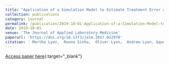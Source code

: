 ```yaml
---
title: "Application of a Simulation Model to Estimate Treatment Error and Clinical Risk Derived from Point-of-Care International Normalized Ratio Device Analytic Performance"
collection: publications
category: journal
permalink: /publication/2019-10-01-Application-of-a-Simulation-Model-to-Estimate-Treatment-Error-and-Clinical-Risk-Derived-from-Point-of-Care-International-Normalized-Ratio-Device-Analytic-Performance
date: 2019-10-01
venue: 'The Journal of Applied Laboratory Medicine'
paperurl: 'https://doi.org/10.1373/jalm.2017.022970'
citation: ' Martha Lyon,  Roona Sinha,  Oliver Lyon,  Andrew Lyon, &quot;Application of a Simulation Model to Estimate Treatment Error and Clinical Risk Derived from Point-of-Care International Normalized Ratio Device Analytic Performance.&quot; The Journal of Applied Laboratory Medicine, 2019.'
---
```

[Access paper here](https://doi.org/10.1373/jalm.2017.022970){:target="_blank"}
